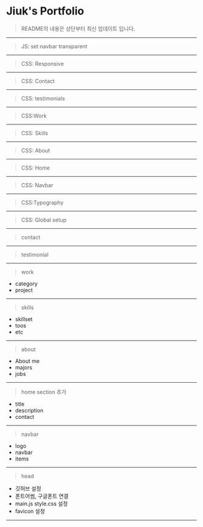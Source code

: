 # Jiuk's Portfolio

> README의 내용은 상단부터 최신 업데이트 입니다.

---

> JS: set navbar transparent

---

> CSS: Responsive

---

> CSS: Contact

---

> CSS: testimonials

---

> CSS:Work

---

> CSS: Skills

---

> CSS: About

---

> CSS: Home

---

> CSS: Navbar

---

> CSS:Typography

---

> CSS: Global setup

---

> contact

---

> testimonial

---

> work

-   category
-   project

---

> skills

-   skillset
-   toos
-   etc

---

> about

-   About me
-   majors
-   jobs

---

> home section 추가

-   title
-   description
-   contact

---

> navbar

-   logo
-   navbar
-   items

---

> head

-   깃허브 설정
-   폰트어썸, 구글폰트 연결
-   main.js style.css 설정
-   favicon 설정

---
